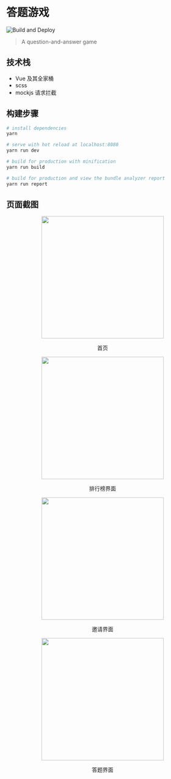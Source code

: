 # 答题游戏

![Build and Deploy](https://github.com/taoweicn/quiz-game/workflows/Build%20and%20Deploy/badge.svg)

> A question-and-answer game

## 技术栈

- Vue 及其全家桶
- scss
- mockjs 请求拦截

## 构建步骤

```bash
# install dependencies
yarn

# serve with hot reload at localhost:8080
yarn run dev

# build for production with minification
yarn run build

# build for production and view the bundle analyzer report
yarn run report
```

## 页面截图

<div align="center">
	<img src="./preview/screenshot1.png" width="320"/>
	<p>首页</p>
</div>

<div align="center">
	<img src="./preview/screenshot2.png" width="320"/>
	<p>排行榜界面</p>
</div>

<div align="center">
	<img src="./preview/screenshot3.png" width="320"/>
	<p>邀请界面</p>
</div>

<div align="center">
	<img src="./preview/screenshot4.png" width="320"/>
	<p>答题界面</p>
</div>
